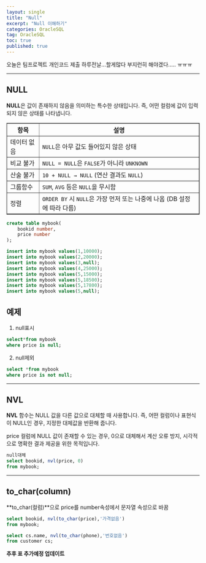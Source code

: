 ```yaml
---
layout: single
title: "Null"
excerpt: "Null 이해하기"
categories: OracleSQL
tag: OracleSQL
toc: true
published: true
---
```


오늘은 팀프로젝트 개인코드 제출 하루전날...할게많다 부지런히 해야겠다.....
ㅠㅠㅠ

----------------------------------------------------------
## NULL
**NULL**은 값이 존재하지 않음을 의미하는 특수한 상태입니다. 
즉, 어떤 컬럼에 값이 입력되지 않은 상태를 나타냅니다.

<table border="1" cellpadding="8" cellspacing="0">
  <thead>
    <tr>
      <th>항목</th>
      <th>설명</th>
    </tr>
  </thead>
  <tbody>
    <tr>
      <td>데이터 없음</td>
      <td><code>NULL</code>은 아무 값도 들어있지 않은 상태</td>
    </tr>
    <tr>
      <td>비교 불가</td>
      <td><code>NULL = NULL</code>은 <code>FALSE</code>가 아니라 <code>UNKNOWN</code></td>
    </tr>
    <tr>
      <td>산술 불가</td>
      <td><code>10 + NULL → NULL</code> (연산 결과도 <code>NULL</code>)</td>
    </tr>
    <tr>
      <td>그룹함수</td>
      <td><code>SUM</code>, <code>AVG</code> 등은 <code>NULL</code>을 무시함</td>
    </tr>
    <tr>
      <td>정렬</td>
      <td><code>ORDER BY</code> 시 <code>NULL</code>은 가장 먼저 또는 나중에 나옴 (DB 설정에 따라 다름)</td>
    </tr>
  </tbody>
</table>


```sql
create table mybook(
    bookid number,
    price number
);

insert into mybook values(1,10000);
insert into mybook values(2,20000);
insert into mybook values(3,null);
insert into mybook values(4,25000);
insert into mybook values(5,15000);
insert into mybook values(5,18500);
insert into mybook values(5,17800);
insert into mybook values(5,null);
```

## 예제

1. null표시
```sql
select*from mybook
where price is null;
```
2. null제외
```sql
select *from mybook
where price is not null;
```
-----------------------------

## NVL
**NVL** 함수는 NULL 값을 다른 값으로 대체할 때 사용합니다.
즉, 어떤 컬럼이나 표현식이 NULL인 경우, 지정한 대체값을 반환해 줍니다.

price 컬럼에 NULL 값이 존재할 수 있는 경우, 
0으로 대체해서 계산 오류 방지, 시각적으로 명확한 결과 제공을 위한 목적입니다.
```sql
null대체
select bookid, nvl(price, 0)
from mybook;
```
-----------------------------
## to_char(column)
**to_char(컬럼)**으로 price를 number속성에서 문자열 속성으로 바꿈
```sql
select bookid, nvl(to_char(price),'가격없음')
from mybook;

select cs.name, nvl(to_char(phone),'번호없음')
from customer cs;
```

**추후 표 추가예정 업데이트**





